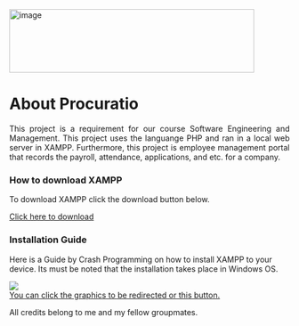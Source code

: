 <img width="440" height="114" alt="image" src="https://github.com/user-attachments/assets/4d26c2a2-c432-4497-9ff3-adf98a60d5b1" />
<h1>About Procuratio</h1>

<p align="justify">  
  This project is a requirement for our course Software Engineering and Management. This project uses the languange PHP and ran in a local web server in XAMPP. 
  Furthermore, this project is employee management portal that records the payroll, attendance, applications, and etc. for a company.
</p>

<div>
  <h3>How to download XAMPP</h3>
  <p>
    To download XAMPP click the download button below.
  </p>
  <a href="https://www.apachefriends.org" target="_blank" rel="noopener noreferrer">
    Click here to download
  </a>

  <h3>Installation Guide</h3>
  <p>
    Here is a Guide by Crash Programming on how to install XAMPP to your device. Its must be noted that the installation takes place in Windows OS.
  </p>
  
  <a href="https://www.youtube.com/watch?v=r0lDDeVkaks" target="_blank" rel="noopener noreferrer">
    <img src="https://i.ytimg.com/an_webp/r0lDDeVkaks/mqdefault_6s.webp?du=3000&sqp=CKve_ccG&rs=AOn4CLBcMiAnMnVoogzcetRiU22zeXZxNg" >
    <br>
    You can click the graphics to be redirected or this button.
  </a>
</div>

All credits belong to me and my fellow groupmates.
